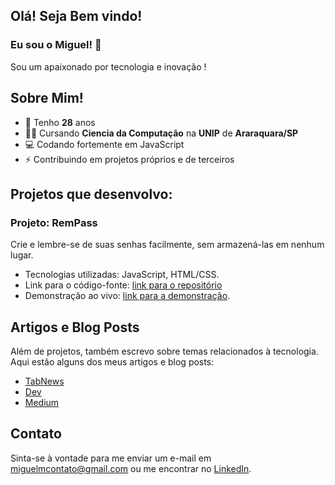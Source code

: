 ## Olá! Seja Bem vindo!
### Eu sou o Miguel! 👋

Sou um apaixonado por tecnologia e inovação !

## Sobre Mim!
  - 🎉 Tenho **28** anos
  - 👨‍🎓 Cursando **Ciencia da Computação** na **UNIP** de **Araraquara/SP**
  - 💻 Codando fortemente em JavaScript
  - ⚡ Contribuindo em projetos próprios e de terceiros

## Projetos que desenvolvo:

### Projeto: RemPass

Crie e lembre-se de suas senhas facilmente, sem armazená-las em nenhum lugar.<br>

- Tecnologias utilizadas: JavaScript, HTML/CSS.
- Link para o código-fonte: [link para o repositório](https://github.com/migmoroni/remember-password)
- Demonstração ao vivo: [link para a demonstração](https://rempass.com).
  
## Artigos e Blog Posts

Além de projetos, também escrevo sobre temas relacionados à tecnologia. Aqui estão alguns dos meus artigos e blog posts:

- [TabNews](https://tabnews.com.br/migmoroni)
- [Dev](https://dev.to/migmoroni)
- [Medium](https://medium.com/@migmoroni)

## Contato

Sinta-se à vontade para me enviar um e-mail em miguelmcontato@gmail.com ou me encontrar no [LinkedIn](https://linkedin.com/migmoroni).
